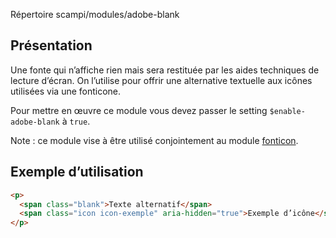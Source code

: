 <p class="info-file">Répertoire scampi/modules/adobe-blank</p>

Présentation
-------------

Une fonte qui n’affiche rien mais sera restituée par les aides techniques de lecture d’écran. On l’utilise pour offrir une alternative textuelle aux icônes utilisées via une fonticone.

Pour mettre en œuvre ce module vous devez passer le setting `$enable-adobe-blank` à `true`.

Note : ce module vise à être utilisé conjointement au module [fonticon](../fonticon/fonticon.md).

Exemple d’utilisation
---------------------

```` html
<p>
  <span class="blank">Texte alternatif</span>
  <span class="icon icon-exemple" aria-hidden="true">Exemple d’icône</span>
</p>

````
